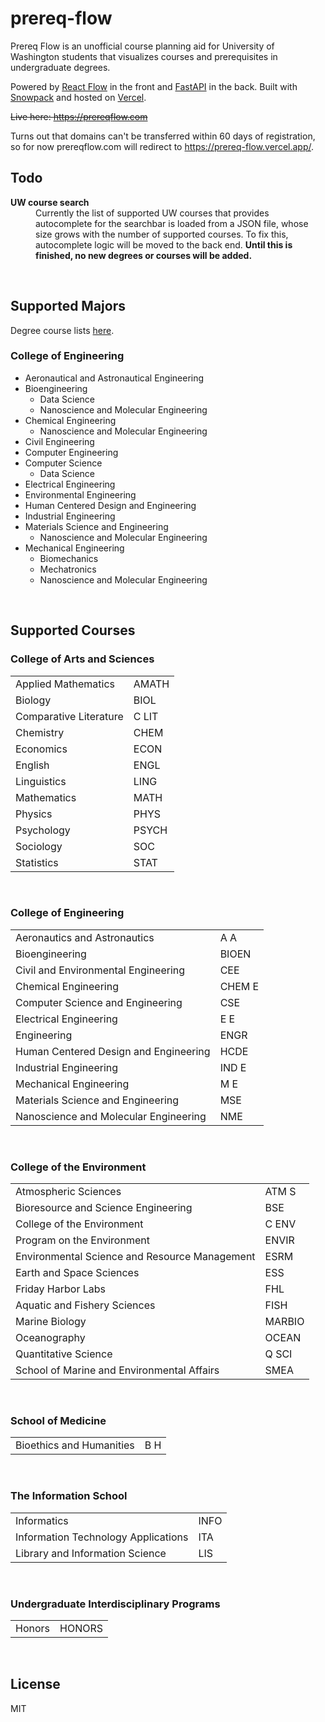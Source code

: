 # prereq-flow

Prereq Flow is an unofficial course planning aid for University of Washington students that visualizes courses and prerequisites in undergraduate degrees.

Powered by [React Flow](https://reactflow.dev/) in the front and [FastAPI](https://fastapi.tiangolo.com/) in the back. Built with [Snowpack](https://www.snowpack.dev/) and hosted on [Vercel](https://vercel.com/).

~~Live here: https://prereqflow.com~~

Turns out that domains can't be transferred within 60 days of registration, so for now prereqflow.com will redirect to https://prereq-flow.vercel.app/.

## Todo
<dl>
  <dt><strong>UW course search</strong></dt>
  <dd>Currently the list of supported UW courses that provides autocomplete for the searchbar is loaded from a JSON file, whose size grows with the number of supported courses. To fix this, autocomplete logic will be moved to the back end. <strong>Until this is finished, no new degrees or courses will be added.</strong></dd>
</dl>

<br/>

## Supported Majors

Degree course lists [here](https://github.com/awu43/prereq-flow-degrees).

### College of Engineering
* Aeronautical and Astronautical Engineering
* Bioengineering
    * Data Science
    * Nanoscience and Molecular Engineering
* Chemical Engineering
    * Nanoscience and Molecular Engineering
* Civil Engineering
* Computer Engineering
* Computer Science
    * Data Science
* Electrical Engineering
* Environmental Engineering
* Human Centered Design and Engineering
* Industrial Engineering
* Materials Science and Engineering
    * Nanoscience and Molecular Engineering
* Mechanical Engineering
    * Biomechanics
    * Mechatronics
    * Nanoscience and Molecular Engineering

<br/>

## Supported Courses

### College of Arts and Sciences
<table>
  <tr>
    <td>Applied Mathematics</td>
    <td>AMATH</td>
  </tr>
  <tr>
    <td>Biology</td>
    <td>BIOL</td>
  </tr>
  <tr>
    <td>Comparative Literature</td>
    <td>C LIT</td>
  </tr>
  <tr>
    <td>Chemistry</td>
    <td>CHEM</td>
  </tr>
  <tr>
    <td>Economics</td>
    <td>ECON</td>
  </tr>
  <tr>
    <td>English</td>
    <td>ENGL</td>
  </tr>
  <tr>
    <td>Linguistics</td>
    <td>LING</td>
  </tr>
  <tr>
    <td>Mathematics</td>
    <td>MATH</td>
  </tr>
  <tr>
    <td>Physics</td>
    <td>PHYS</td>
  </tr>
  <tr>
    <td>Psychology</td>
    <td>PSYCH</td>
  </tr>
  <tr>
    <td>Sociology</td>
    <td>SOC</td>
  </tr>
  <tr>
    <td>Statistics</td>
    <td>STAT</td>
  </tr>
</table>

<br/>

### College of Engineering
<table>
  <tr>
    <td>Aeronautics and Astronautics</td>
    <td>A A</td>
  </tr>
  <tr>
    <td>Bioengineering</td>
    <td>BIOEN</td>
  </tr>
  <tr>
    <td>Civil and Environmental Engineering</td>
    <td>CEE</td>
  </tr>
  <tr>
    <td>Chemical Engineering</td>
    <td>CHEM E</td>
  </tr>
  <tr>
    <td>Computer Science and Engineering</td>
    <td>CSE</td>
  </tr>
  <tr>
    <td>Electrical Engineering</td>
    <td>E E</td>
  </tr>
  <tr>
    <td>Engineering</td>
    <td>ENGR</td>
  </tr>
  <tr>
    <td>Human Centered Design and Engineering</td>
    <td>HCDE</td>
  </tr>
  <tr>
    <td>Industrial Engineering</td>
    <td>IND E</td>
  </tr>
  <tr>
    <td>Mechanical Engineering</td>
    <td>M E</td>
  </tr>
  <tr>
    <td>Materials Science and Engineering</td>
    <td>MSE</td>
  </tr>
  <tr>
    <td>Nanoscience and Molecular Engineering</td>
    <td>NME</td>
  </tr>
</table>

<br/>

### College of the Environment
<table>
  <tr>
    <td>Atmospheric Sciences</td>
    <td>ATM S</td>
  </tr>
  <tr>
    <td>Bioresource and Science Engineering</td>
    <td>BSE</td>
  </tr>
  <tr>
    <td>College of the Environment</td>
    <td>C ENV</td>
  </tr>
  <tr>
    <td>Program on the Environment</td>
    <td>ENVIR</td>
  </tr>
  <tr>
    <td>Environmental Science and Resource Management</td>
    <td>ESRM</td>
  </tr>
  <tr>
    <td>Earth and Space Sciences</td>
    <td>ESS</td>
  </tr>
  <tr>
    <td>Friday Harbor Labs</td>
    <td>FHL</td>
  </tr>
  <tr>
    <td>Aquatic and Fishery Sciences</td>
    <td>FISH</td>
  </tr>
  <tr>
    <td>Marine Biology</td>
    <td>MARBIO</td>
  </tr>
  <tr>
    <td>Oceanography</td>
    <td>OCEAN</td>
  </tr>
  <tr>
    <td>Quantitative Science</td>
    <td>Q SCI</td>
  </tr>
  <tr>
    <td>School of Marine and Environmental Affairs</td>
    <td>SMEA</td>
  </tr>
</table>

<br/>

### School of Medicine
<table>
  <tr>
    <td>Bioethics and Humanities</td>
    <td>B H</td>
  </tr>
</table>

<br/>

### The Information School
<table>
  <tr>
    <td>Informatics</td>
    <td>INFO</td>
  </tr>
  <tr>
    <td>Information Technology Applications</td>
    <td>ITA</td>
  </tr>
  <tr>
    <td>Library and Information Science</td>
    <td>LIS</td>
  </tr>
</table>

<br/>

### Undergraduate Interdisciplinary Programs
<table>
  <tr>
    <td>Honors</td>
    <td>HONORS</td>
  </tr>
</table>

<br/>

## License
MIT
